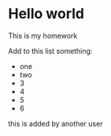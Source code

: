 # Hello world

This is my homework

Add to this list something:

- one
- two
- 3
- 4
- 5
- 6

this is added by another user
